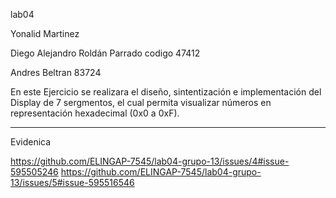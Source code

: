 lab04

Yonalid Martinez

Diego Alejandro Roldán Parrado codigo 47412

Andres Beltran 83724





En este Ejercicio se realizara el diseño, sintentización e 
implementación del Display de 7 sergmentos, el cual permita visualizar 
números en representación hexadecimal (0x0 a 0xF).

________________________________________________________________________________________________________
Evidenica

https://github.com/ELINGAP-7545/lab04-grupo-13/issues/4#issue-595505246
https://github.com/ELINGAP-7545/lab04-grupo-13/issues/5#issue-595516546
